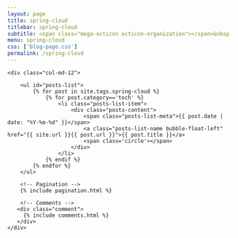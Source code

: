```yaml
---
layout: page
title: spring-cloud
titlebar: spring-cloud
subtitle: <span class="mega-octicon octicon-organization"></span>&nbsp;&nbsp; spring-cloud相关
menu: spring-cloud
css: ['blog-page.css']
permalink: /spring-cloud
---
```


<div class="row">

    <div class="col-md-12">

        <ul id="posts-list">
            {% for post in site.tags.spring-cloud %}
				{% for post.category=='tech' %}
					<li class="posts-list-item">
						<div class="posts-content">
							<span class="posts-list-meta">{{ post.date | date: "%Y-%m-%d" }}</span>
							<a class="posts-list-name bubble-float-left" href="{{ site.url }}{{ post.url }}">{{ post.title }}</a>
							<span class='circle'></span>
						</div>
					</li>
				{% endif %}
            {% endfor %}
        </ul> 

        <!-- Pagination -->
        {% include pagination.html %}

        <!-- Comments -->
       <div class="comment">
         {% include comments.html %}
       </div>
    </div>

</div>
<script>
    $(document).ready(function(){

        // Enable bootstrap tooltip
        $("body").tooltip({ selector: '[data-toggle=tooltip]' });

    });
</script>